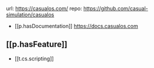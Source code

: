 
url: https://casualos.com/
repo: https://github.com/casual-simulation/casualos

- [[p.hasDocumentation]] https://docs.casualos.com

## [[p.hasFeature]]

- [[t.cs.scripting]] 